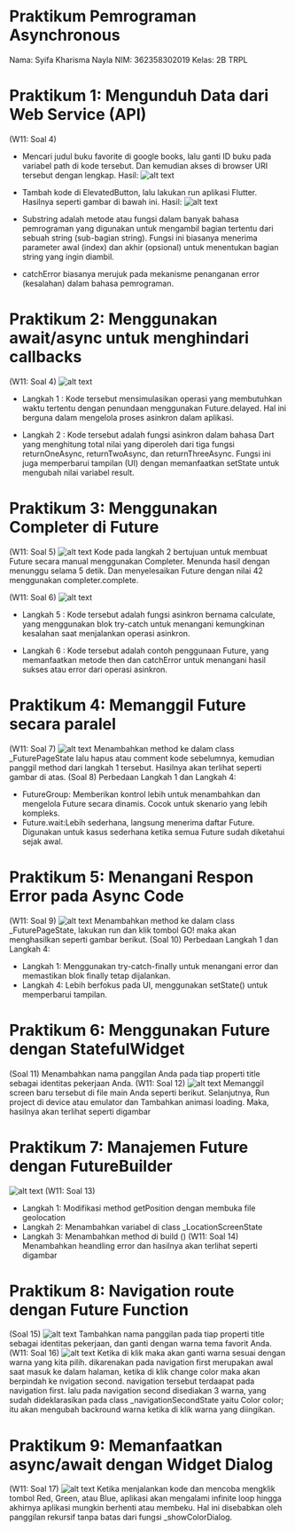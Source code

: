 # Praktikum Pemrograman Asynchronous
Nama: Syifa Kharisma Nayla
NIM: 362358302019
Kelas: 2B TRPL

# Praktikum 1: Mengunduh Data dari Web Service (API)
(W11: Soal 4)
- Mencari judul buku favorite di google books, lalu ganti ID buku pada variabel path di kode tersebut. Dan kemudian akses di browser URI tersebut dengan lengkap.
Hasil:
![alt text](image.png)

- Tambah kode di ElevatedButton, lalu lakukan run aplikasi Flutter. Hasilnya seperti gambar di bawah ini.
Hasil:
![alt text](image-1.png)
- Substring adalah metode atau fungsi dalam banyak bahasa pemrograman yang digunakan untuk mengambil bagian tertentu dari sebuah string (sub-bagian string). Fungsi ini biasanya menerima parameter awal (index) dan akhir (opsional) untuk menentukan bagian string yang ingin diambil.
- catchError biasanya merujuk pada mekanisme penanganan error (kesalahan) dalam bahasa pemrograman.

#  Praktikum 2: Menggunakan await/async untuk menghindari callbacks
(W11: Soal 4)
![alt text](image-2.png)
- Langkah 1 :
Kode tersebut mensimulasikan operasi yang membutuhkan waktu tertentu dengan penundaan menggunakan Future.delayed. Hal ini berguna dalam mengelola proses asinkron dalam aplikasi.

- Langkah 2 : 
Kode tersebut adalah fungsi asinkron dalam bahasa Dart yang menghitung total nilai yang diperoleh dari tiga fungsi returnOneAsync, returnTwoAsync, dan returnThreeAsync. Fungsi ini juga memperbarui tampilan (UI) dengan memanfaatkan setState untuk mengubah nilai variabel result.

# Praktikum 3: Menggunakan Completer di Future 
(W11: Soal 5)
![alt text](image-3.png)
Kode pada langkah 2 bertujuan untuk membuat Future secara manual menggunakan Completer. Menunda hasil dengan menunggu selama 5 detik. Dan menyelesaikan Future dengan nilai 42 menggunakan completer.complete.

(W11: Soal 6)
![alt text](image-4.png)
- Langkah 5 :
Kode tersebut adalah fungsi asinkron bernama calculate, yang menggunakan blok try-catch untuk menangani kemungkinan kesalahan saat menjalankan operasi asinkron.

- Langkah 6 :
Kode tersebut adalah contoh penggunaan Future, yang memanfaatkan metode then dan catchError untuk menangani hasil sukses atau error dari operasi asinkron.

# Praktikum 4: Memanggil Future secara paralel
(W11: Soal 7)
![alt text](image-6.png)
Menambahkan method ke dalam class _FuturePageState lalu hapus atau comment kode sebelumnya, kemudian panggil method dari langkah 1 tersebut. Hasilnya akan terlihat seperti gambar di atas.
(Soal 8)
Perbedaan Langkah 1 dan Langkah 4:
- FutureGroup: Memberikan kontrol lebih untuk menambahkan dan mengelola Future secara dinamis.
Cocok untuk skenario yang lebih kompleks.
- Future.wait:Lebih sederhana, langsung menerima daftar Future.
Digunakan untuk kasus sederhana ketika semua Future sudah diketahui sejak awal.

# Praktikum 5: Menangani Respon Error pada Async Code
(W11: Soal 9)
![alt text](image-5.png)
Menambahkan method ke dalam class _FuturePageState, lakukan run dan klik tombol GO! maka akan menghasilkan seperti gambar berikut.
(Soal 10)
Perbedaan Langkah 1 dan Langkah 4:
- Langkah 1: Menggunakan try-catch-finally untuk menangani error dan memastikan blok finally tetap dijalankan.
- Langkah 4: Lebih berfokus pada UI, menggunakan setState() untuk memperbarui tampilan.

# Praktikum 6: Menggunakan Future dengan StatefulWidget
(Soal 11)
Menambahkan nama panggilan Anda pada tiap properti title sebagai identitas pekerjaan Anda.
(W11: Soal 12)
![alt text](image-8.png)
Memanggil screen baru tersebut di file main Anda seperti berikut. Selanjutnya, Run project di device atau emulator dan Tambahkan animasi loading. Maka, hasilnya akan terlihat seperti digambar

# Praktikum 7: Manajemen Future dengan FutureBuilder
![alt text](image-7.png)
(W11: Soal 13)
- Langkah 1: Modifikasi method getPosition dengan membuka file geolocation
- Langkah 2: Menambahkan variabel di class _LocationScreenState
- Langkah 3: Menambahkan method di build ()
(W11: Soal 14)
Menambahkan heandling error dan hasilnya akan terlihat seperti digambar

# Praktikum 8: Navigation route dengan Future Function
(Soal 15)
![alt text](image-9.png)
Tambahkan nama panggilan pada tiap properti title sebagai identitas pekerjaan, dan ganti dengan warna tema favorit Anda.
(W11: Soal 16)
![alt text](image-10.png)
Ketika di klik maka akan ganti warna sesuai dengan warna yang kita pilih. dikarenakan pada navigation first merupakan awal saat masuk ke dalam halaman, ketika di klik change color maka akan berpindah ke nvigation second. navigation tersebut terdaapat pada navigation first. lalu pada navigation second disediakan 3 warna, yang sudah dideklarasikan pada class _navigationSecondState yaitu Color color; itu akan mengubah backround warna ketika di klik warna yang diingikan.

# Praktikum 9: Memanfaatkan async/await dengan Widget Dialog
(W11: Soal 17)
![alt text](image-11.png)
Ketika menjalankan kode dan mencoba mengklik tombol Red, Green, atau Blue, aplikasi akan mengalami infinite loop hingga akhirnya aplikasi mungkin berhenti atau membeku. Hal ini disebabkan oleh panggilan rekursif tanpa batas dari fungsi _showColorDialog.